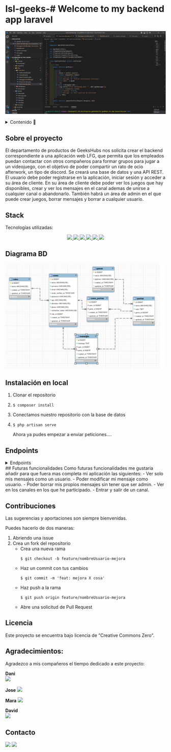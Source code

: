 # lsl-geeks-# Welcome to my backend app laravel
!['imagen-laravel'](./discord/assets/laravel.png)

<details>
  <summary>Contenido 📝</summary>
  <ol>
    <li><a href="#sobre-el-proyecto">Sobre el proyecto</a></li>
    <li><a href="#stack">Stack</a></li>
    <li><a href="#diagrama-bd">Diagrama</a></li>
    <li><a href="#instalación-en-local">Instalación</a></li>
    <li><a href="#endpoints">Endpoints</a></li>
    <li><a href="#futuras-funcionalidades">Futuras funcionalidades</a></li>
    <li><a href="#contribuciones">Contribuciones</a></li>
    <li><a href="#licencia">Licencia</a></li>
    <li><a href="#agradecimientos">Agradecimientos</a></li>
    <li><a href="#contacto">Contacto</a></li>
  </ol>
</details>

## Sobre el proyecto
El departamento de productos de GeeksHubs nos solicita crear el backend correspondiente a una aplicación web LFG, que
permita que los empleados puedan contactar con otros compañeros para formar grupos para jugar a un videojuego, con el objetivo de poder compartir un rato de ocio afterwork, un tipo de discord. Se creará una base de datos y una API REST. El usuario debe poder registrarse en la aplicación, iniciar sesión y acceder a su área de cliente. En su área de cliente debe poder ver los juegos que hay disponibles, crear y ver los mensajes en el canal ademas de unirse a cualquier canal o abandonarlo. También habrá un área de admin en el que puede crear juegos, borrar mensajes y borrar a cualquier usuario.     


## Stack
Tecnologías utilizadas:
<div align="center">
  <a href="https://git-scm.com/">
        <img src= "https://img.shields.io/badge/git-F54D27?style=for-the-badge&logo=git&logoColor=white"/>
    </a>
    <a href="https://www.github.com/">
        <img src= "https://img.shields.io/badge/github-24292F?style=for-the-badge&logo=github&logoColor=white"/>
    </a>
    <a href="https://www.mysql.com/">
        <img src= "https://img.shields.io/badge/mysql-3E6E93?style=for-the-badge&logo=mysql&logoColor=white"/>
    </a>
     <a href="https://www.php.net/">
        <img src= "https://img.shields.io/badge/php-7A86B8?style=for-the-badge&logo=php&logoColor=black"/>
    </a>
     <a href="https://laravel.com/">
        <img src= "https://img.shields.io/badge/laravel-F13C2F?style=for-the-badge&logo=laravel&logoColor=white"/>
    </a>
<a href="https://developer.mozilla.org/es/docs/Web/JavaScript">
    <img src= "https://img.shields.io/badge/javascipt-EFD81D?style=for-the-badge&logo=javascript&logoColor=black"/>
</a>
 </div>


## Diagrama BD
!['imagen-db'](./discord/assets/bbdd.png)

## Instalación en local
1. Clonar el repositorio
2. ` $ composer install `
3. Conectamos nuestro repositorio con la base de datos 
4. ``` $ php artisan serve ``` 
   
   Ahora ya pudes empezar a enviar peticiones....

## Endpoints
<details>
<summary>Endpoints</summary>

Cualquier usuario puede acceder:

- AUTH (Autentificacion)
    - REGISTRO
            POST localhost:8000/api/register
        body:
        ``` js
            {
                "name": "Juan",
                "surname": "Lucas",
                "email": "juan@juan.com",
                "password": "123456",
                "age": "37",
                "direction": "Jaen",
                "phone": "+34607854148"
            }
        ```
    La contraseña es encriptada usando bcrypt, nativo de laravel y despues es enviada a la base de datos.

    - LOGIN

            POST localhost:8000/api/login 
        body:
        ``` js
            {
              "email": "alvaro@alvaro.com",
              "password": "123456"
            }
        ```
    - VER MY PERFIL:

            GET  localhost:8000/api/profile
        
    - ACTUALIZAR MI PERFIL:

            PUT  localhost:8000/api/updateprofile/{id}
         body:
        ``` js
            {
                "name": "Isabel",
                "surname": "Bernabe",
                "age": "30",
                "direction": "Asturias",
                "phone": "+341687224"
            }
        ```
    - CREAR UN MENSAJE:

            POST  localhost:8000/api/createmessage
         body:
        ``` js
            {
                "party_id": "2",
                "message": "Los personajes...."
            }
        ```
    - VER TODOS LOS MENSAJES:

            GET  localhost:8000/api/getallmessages
    
    - VER LOS MENSAJES DE UN JUEGO:

            GET  localhost:8000/api/getmessagesbyparty/{id}
         
    - CREAR UN CANAL:

            POST  localhost:8000/api/createparty
          body:
        ``` js
            {
                "game_id": "2",
                "name": "Tetris",
                "rules": "Respetar al resto...."
            }
        ```
     - VER LOS CANALES DE UN JUEGO:

            GET  localhost:8000/api/party/{id}
         
Ademas como admin puedes:

    - VER TODOS LOS USUARIOS REGISTRADOS:

            GET  localhost:8000/api/getallusers
    
     - VER UN USUARIO EN CONCRETO:

            GET  localhost:8000/api/getuserbyid/{id}

    - BORRAR UN USUARIO:

            DELETE  localhost:8000/api/delete/{id}

     - BORRAR UN MENSAGE:

            DELETE  localhost:8000/api/deletemessage/{id}
         
    - MODIFICAR UN MENSAGE:

            PUT  localhost:8000/api/updatemessage/{id}

         body:
        ``` js
            {
                "message": "holaaaaa"
            }
        ```
    - CREAR UN MENSAGE:

            POST  localhost:8000/api/creategame

         body:
        ``` js
            {
                "name": "Muchos",
                "platform": "pc",
                "party_id": "2"
            }
        ```
</details>
## Futuras funcionalidades
Como futuras funcionalidades me gustaria añadir para que fuera mas completa mi aplicación las siguientes:
    - Ver solo mis mensajes como un usuario.
    - Poder modificar mi mensaje como usuario.
    - Poder borrar mis propios mensajes sin tener que ser admin.
    - Ver en los canales en los que he participado.
    - Entrar y salir de un canal.

## Contribuciones
Las sugerencias y aportaciones son siempre bienvenidas.  

Puedes hacerlo de dos maneras:

1. Abriendo una issue
2. Crea un fork del repositorio
    - Crea una nueva rama  
        ```
        $ git checkout -b feature/nombreUsuario-mejora
        ```
    - Haz un commit con tus cambios 
        ```
        $ git commit -m 'feat: mejora X cosa'
        ```
    - Haz push a la rama 
        ```
        $ git push origin feature/nombreUsuario-mejora
        ```
    - Abre una solicitud de Pull Request

## Licencia
Este proyecto se encuentra bajo licencia de "Creative Commons Zero".


## Agradecimientos:

Agradezco a mis compañeros el tiempo dedicado a este proyecto:

 **Dani**  
<a href="https://www.github.com/datata" target="_blank"><img src="https://img.shields.io/badge/github-24292F?style=for-the-badge&logo=github&logoColor=green" target="_blank"></a> 

  **Jose**
<a href="https://github.com/JoseMarin" target="_blank"><img src="https://img.shields.io/badge/github-24292F?style=for-the-badge&logo=github&logoColor=white" target="_blank"></a> 

  **Mara**
<a href="https://www.github.com/MaraScampini" target="_blank"><img src="https://img.shields.io/badge/github-24292F?style=for-the-badge&logo=github&logoColor=green" target="_blank"></a> 

  **David**  
<a href="https://github.com/Dave86dev" target="_blank"><img src="https://img.shields.io/badge/github-24292F?style=for-the-badge&logo=github&logoColor=red" target="_blank"></a> 

## Contacto
<a href = "Laura:lausnclu@gmail.com"><img src="https://img.shields.io/badge/Gmail-C6362C?style=for-the-badge&logo=gmail&logoColor=white" target="_blank"></a>
<a href="https://www.linkedin.com/in/laura-sanchez-lucas-5b2222251/" target="_blank"><img src="https://img.shields.io/badge/-LinkedIn-%230077B5?style=for-the-badge&logo=linkedin&logoColor=white" target="_blank"></a> 
</p>
